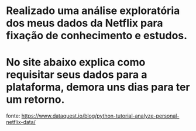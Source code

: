 # Realizado uma análise exploratória dos meus dados da Netflix para fixação de conhecimento e estudos.

# No site abaixo explica como requisitar seus dados para a plataforma, demora uns dias para ter um retorno.
fonte: https://www.dataquest.io/blog/python-tutorial-analyze-personal-netflix-data/
